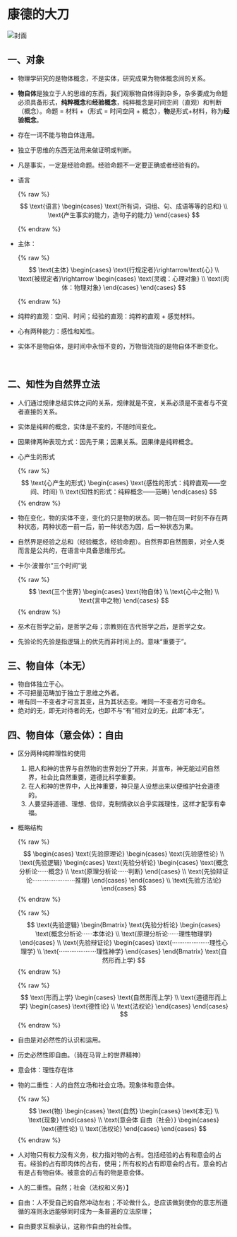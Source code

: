 # 康德的大刀



![封面](https://img9.doubanio.com/view/subject/l/public/s33436726.jpg)

## 一、对象

- 物理学研究的是物体概念，不是实体，研究成果为物体概念间的关系。

- **物自体**是独立于人的思维的东西，我们观察物自体得到杂多，杂多要成为命题必须具备形式，**纯粹概念**和**经验概念**，纯粹概念是时间空间（直观）和判断（概念）。命题 = 材料 +（形式 = 时间空间 + 概念），**物**是形式+材料，称为**经验概念**。

- 存在一词不能与物自体连用。

- 独立于思维的东西无法用来做证明或判断。

- 凡是事实，一定是经验命题。经验命题不一定要正确或者经验有的。

- 语言

  {% raw %}
  $$
  \text{语言}
  \begin{cases}
  \text{所有词，词组、句、成语等等的总和} \\
  \text{产生事实的能力，造句子的能力}
  \end{cases}
  $$
  

  {% endraw %}

- 主体：

  {% raw %}
  $$
  \text{主体}
  \begin{cases}
  \text{行规定者}\rightarrow\text{心} \\
  \text{被规定者}\rightarrow
  \begin{cases}
  \text{灵魂：心理对象} \\
  \text{肉体：物理对象}
  \end{cases}
  \end{cases}
  $$
  

  {% endraw %}

- 纯粹的直观：空间、时间；经验的直观：纯粹的直观 + 感觉材料。

- 心有两种能力：感性和知性。

- 实体不是物自体，是时间中永恒不变的，万物皆流指的是物自体不断变化。

​		

## 二、知性为自然界立法

- 人们通过规律总结实体之间的关系，规律就是不变，关系必须是不变者与不变者直接的关系。

- 实体是纯粹的概念，实体是不变的，不随时间变化。

- 因果律两种表现方式：因先于果；因果关系。因果律是纯粹概念。

- 心产生的形式
  
  {% raw %}
  $$
  \text{心产生的形式}
  \begin{cases}
  \text{感性的形式：纯粹直观——空间、时间} \\
  \text{知性的形式：纯粹概念——范畴}
  \end{cases}
  $$
  {% endraw %}

- 物在变化，物的实体不变，变化的只是物的状态。同一物在同一时刻不存在两种状态，两种状态一前一后，前一种状态为因，后一种状态为果。

- 自然界是经验之总和（经验概念，经验命题）。自然界即自然图景，对全人类而言是公共的，在语言中具备思维形式。

- 卡尔·波普尔“三个时间”说

  {% raw %}
  $$
  \text{三个世界}
  \begin{cases}
  \text{物自体} \\
  \text{心中之物} \\
  \text{言中之物}
  \end{cases}
  $$
  {% endraw %}

- 巫术在哲学之前，是哲学之母；宗教则在古代哲学之后，是哲学之女。

- 先验论的先验是指逻辑上的优先而非时间上的。意味“重要于”。

  

## 三、物自体（本无）

- 物自体独立于心。
- 不可把量范畴加于独立于思维之外者。
- 唯有同一不变者才可言其变，且为其状态变。唯同一不变者方可命名。
- 绝对的无，即无对待者的无，也即不与“有”相对立的无，此即“本无”。



## 四、物自体（意会体）：自由

- 区分两种纯粹理性的使用
  1. 把人和神的世界与自然物的世界划分了开来，并宣布，神无能过问自然界，社会比自然重要，道德比科学重要。
  2. 在人和神的世界中，人比神重要，神只是人设想出来以便维护社会道德的。
  3. 人要坚持道德、理想、信仰，克制情欲以合乎实践理性，这样才配享有幸福。

- 概略结构

  {% raw %}
  $$
  \begin{cases}
  \text{先验原理论} 
  \begin{cases}
  \text{先验感性论} \\
  \text{先验逻辑}
  \begin{cases}
  \text{先验分析论} 
  \begin{cases}
  \text{概念分析论······概念} \\
  \text{原理分析论······判断}
  \end{cases} \\
  \text{先验辩证论························推理}
  \end{cases}
  \end{cases} \\
  \text{先验方法论}
  \end{cases}
  $$
  {% endraw %}

  
  
  {% raw %}
  $$
  \text{先验逻辑}
  \begin{Bmatrix}
  \text{先验分析论} 
  \begin{cases}
  \text{概念分析论······本体论} \\
  \text{原理分析论······理性物理学}
  \end{cases} \\
  \text{先验辩证论}
  \begin{cases}
  \text{·····················理性心理学} \\
  \text{·····················理性神学}
  \end{cases}
  \end{Bmatrix}
  \text{自然形而上学}
$$
  {% endraw %}
  
  
  
  {% raw %}
  $$
  \text{形而上学}
  \begin{cases}
  \text{自然形而上学} \\
  \text{道德形而上学}
  \begin{cases}
  \text{德性论} \\
  \text{法权论}
  \end{cases}
  \end{cases}
  $$
  {% endraw %}

- 自由是对必然性的认识和运用。

- 历史必然性即自由。（骑在马背上的世界精神）

- 意会体：理性存在体

- 物的二重性：人的自然立场和社会立场。现象体和意会体。

  {% raw %}
  $$
  \text{物}
  \begin{cases}
  \text{自然}
  \begin{cases}
  \text{本无} \\
  \text{现象}
  \end{cases} \\
  \text{意会体 自由（社会）}
  \begin{cases}
  \text{德性论} \\
  \text{法权论}
  \end{cases}
  \end{cases}
  $$
  {% endraw %}

- 人对物只有权力没有义务，权力指对物的占有。包括经验的占有和意会的占有。经验的占有即肉体的占有，使用；所有权的占有即意会的占有。意会的占有是占有物自体。被意会的占有的物是意会体。

- 人的二重性。自然；社会（法权和义务）】

- 自由：人不受自己的自然冲动左右；不论做什么，总应该做到使你的意志所遵循的准则永远能够同时成为一条普遍的立法原理；

- 自由要求互相承认，这称作自由的社会性。

  